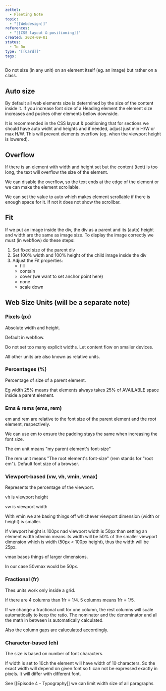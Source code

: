 ```yaml
---
zettel:
  - Fleeting Note
topic:
  - "[[Webdesign]]"
references:
  - "[[CSS layout & positioning]]"
created: 2024-09-01
status:
  - To Do
type: "[[Card]]"
tags:
---
```


Do not size (in any unit) on an element itself (eg. an image) but rather on a class.

## Auto size

By default all web elements size is determined by the size of the content inside it. If you increase font size of a Heading element the element size increases and pushes other elements bellow downside.

It is recommended in the CSS layout & positioning that for sections we should have auto widht and heights and if needed, adjust just min H/W or max H/W. This will prevent elements overflow (eg. when the viewport height is lowered).

## Overflow

If there is an element with width and height set but the content (text) is too long, the text will overflow the size of the element.

We can disable the overflow, so the text ends at the edge of the element or we can make the element scrollable.

We can set the value to auto which makes element scrollable if there is enough space for it. If not it does not show the scrollbar.

## Fit

If we put an image inside the div, the div as a parent and its (auto) height and width are the same as image size. To display the image correctly we must (in webflow) do these steps:

1. Set fixed size of the parent div
2. Set 100% width and 100% height of the child image inside the div
3. Adjust the Fit properties:
    - fill
    - contain
    - cover (we want to set anchor point here)
    - none
    - scale down

## Web Size Units (will be a separate note)

### Pixels (px)

Absolute width and height.

Default in webflow.

Do not set too many explicit widths. Let content flow on smaller devices.

All other units are also known as relative units.

### Percentages (%)

Percentage of size of a parent element.

Eg width 25% means that elements always takes 25% of AVAILABLE space inside a parent element.

### Ems & rems (ems, rem)

em and rem are relative to the font size of the parent element and the root element, respectively.

We can use em to ensure the padding stays the same when increasing the font size.

The em unit means "my parent element's font-size"

The rem unit means "The root element's font-size" (rem stands for "root em"). Default font size of a browser.

### Viewport-based (vw, vh, vmin, vmax)

Represents the percentage of the viewport.

vh is viewport height

vw is viewport width

With vmin we are basing things off whichever viewport dimension (width or height) is smaller.

If viewport height is 100px nad viewport width is 50px than setting an element width 50vmin means its width will be 50% of the smaller viewport dimension which is width (50px < 100px height), thus the width will be 25px.

vmax bases things of larger dimensions.

In our case 50vmax would be 50px.

### Fractional (fr)

Thes units work only inside a grid.

If there are 4 columns than 1fr = 1/4. 5 columns means 1fr = 1/5.

If we change a fractional unit for one column, the rest columns will scale automatically to keep the ratio. The nominator and the denominator and all the math in between is automatically calculated.

Also the column gaps are caluculated accordingly.

### Character-based (ch)

The size is based on number of font characters.

If width is set to 10ch the element will have width of 10 characters. So the exact width will depend on given font so ti can not be expressed exactly in pixels. It will differ with different font.

See [[Episode 4 - Typography]] we can limit width size of all paragraphs.